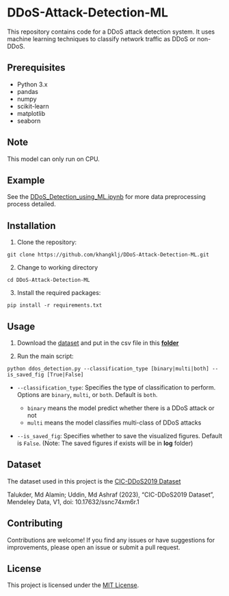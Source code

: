 # DDoS-Attack-Detection-ML

This repository contains code for a DDoS attack detection system. It uses machine learning techniques to classify network traffic as DDoS or non-DDoS.

## Prerequisites

- Python 3.x
- pandas
- numpy
- scikit-learn
- matplotlib
- seaborn

## Note
This model can only run on CPU.


## Example

See the [DDoS_Detection_using_ML.ipynb](examples/DDoS_Detection_using_ML.ipynb) for more data preprocessing process detailed.

## Installation

1. Clone the repository:
```
git clone https://github.com/khangklj/DDoS-Attack-Detection-ML.git
```

2. Change to working directory
```
cd DDoS-Attack-Detection-ML
```

3. Install the required packages:
```
pip install -r requirements.txt
```


## Usage

1. Download the [dataset](#dataset) and put in the 
csv file in this [**folder**](dataset)

2. Run the main script:
```
python ddos_detection.py --classification_type [binary|multi|both] --is_saved_fig [True|False]
```

- `--classification_type`: Specifies the type of classification to perform. Options are `binary`, `multi`, or `both`. Default is `both`.

    + `binary` means the model predict whether there is a DDoS attack or not
    + `multi` means the model classifies multi-class of DDoS attacks

- `--is_saved_fig`: Specifies whether to save the visualized figures. Default is `False`. (Note: The saved figures if exists will be in **log** folder)

## Dataset

The dataset used in this project is the [CIC-DDoS2019 Dataset](https://data.mendeley.com/datasets/ssnc74xm6r/1)

Talukder, Md Alamin; Uddin, Md Ashraf (2023), “CIC-DDoS2019 Dataset”, Mendeley Data, V1, doi: 10.17632/ssnc74xm6r.1


## Contributing

Contributions are welcome! If you find any issues or have suggestions for improvements, please open an issue or submit a pull request.

## License

This project is licensed under the [MIT License](LICENSE).
